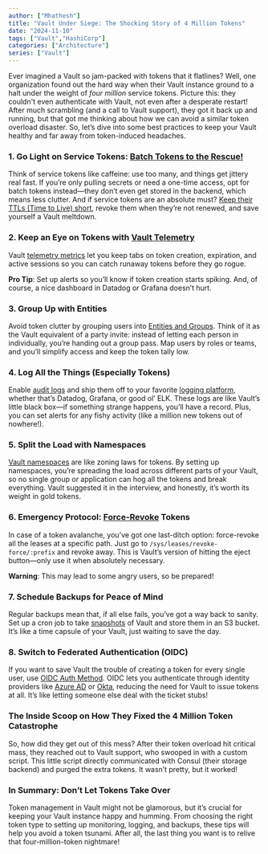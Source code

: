```yaml
---
author: ["Mhathesh"]
title: "Vault Under Siege: The Shocking Story of 4 Million Tokens"
date: "2024-11-10"
tags: ["Vault","HashiCorp"]
categories: ["Architecture"]
series: ["Vault"]
---
```


Ever imagined a Vault so jam-packed with tokens that it flatlines? Well, one organization found out the hard way when their Vault instance ground to a halt under the weight of _four million_ service tokens. Picture this: they couldn't even authenticate with Vault, not even after a desperate restart! After much scrambling (and a call to Vault support), they got it back up and running, but that got me thinking about how we can avoid a similar token overload disaster. So, let’s dive into some best practices to keep your Vault healthy and far away from token-induced headaches.

### 1. Go Light on Service Tokens: [Batch Tokens to the Rescue!](https://developer.hashicorp.com/vault/tutorials/tokens/batch-tokens)

Think of service tokens like caffeine: use too many, and things get jittery real fast. If you’re only pulling secrets or need a one-time access, opt for batch tokens instead—they don’t even get stored in the backend, which means less clutter. And if service tokens are an absolute must? [Keep their TTLs (Time to Live) short](https://developer.hashicorp.com/vault/tutorials/tokens/token-management), revoke them when they’re not renewed, and save yourself a Vault meltdown.

### 2. Keep an Eye on Tokens with [Vault Telemetry](https://developer.hashicorp.com/vault/docs/internals/telemetry/enable-telemetry)

Vault [telemetry metrics](https://www.hashicorp.com/blog/hashicorp-vault-observability-monitoring-vault-at-scale) let you keep tabs on token creation, expiration, and active sessions so you can catch runaway tokens before they go rogue.

**Pro Tip**: Set up alerts so you’ll know if token creation starts spiking. And, of course, a nice dashboard in Datadog or Grafana doesn’t hurt.

### 3. Group Up with Entities

Avoid token clutter by grouping users into [Entities and Groups](https://developer.hashicorp.com/vault/tutorials/auth-methods/identity). Think of it as the Vault equivalent of a party invite: instead of letting each person in individually, you’re handing out a group pass. Map users by roles or teams, and you’ll simplify access and keep the token tally low.

### 4. Log All the Things (Especially Tokens)

Enable [audit logs](https://developer.hashicorp.com/vault/docs/audit) and ship them off to your favorite [logging platform](https://developer.hashicorp.com/vault/tutorials/monitoring/monitor-telemetry-audit-splunk), whether that’s Datadog, Grafana, or good ol’ ELK. These logs are like Vault’s little black box—if something strange happens, you’ll have a record. Plus, you can set alerts for any fishy activity (like a million new tokens out of nowhere!).

### 5. Split the Load with Namespaces

[Vault namespaces](https://developer.hashicorp.com/vault/tutorials/enterprise/namespaces) are like zoning laws for tokens. By setting up namespaces, you’re spreading the load across different parts of your Vault, so no single group or application can hog all the tokens and break everything. Vault suggested it in the interview, and honestly, it’s worth its weight in gold tokens.

### 6. Emergency Protocol: [Force-Revoke](https://developer.hashicorp.com/vault/api-docs/system/leases) Tokens

In case of a token avalanche, you’ve got one last-ditch option: force-revoke all the leases at a specific path. Just go to `/sys/leases/revoke-force/:prefix` and revoke away. This is Vault’s version of hitting the eject button—only use it when absolutely necessary.

**Warning**: This may lead to some angry users, so be prepared!

### 7. Schedule Backups for Peace of Mind

Regular backups mean that, if all else fails, you’ve got a way back to sanity. Set up a cron job to take [snapshots](https://developer.hashicorp.com/vault/tutorials/standard-procedures/sop-backup) of Vault and store them in an S3 bucket. It’s like a time capsule of your Vault, just waiting to save the day.

### 8. Switch to Federated Authentication (OIDC)

If you want to save Vault the trouble of creating a token for every single user, use [OIDC Auth Method](https://developer.hashicorp.com/vault/docs/auth/jwt). OIDC lets you authenticate through identity providers like [Azure AD](https://developer.hashicorp.com/vault/tutorials/auth-methods/oidc-auth-azure) or [Okta](https://developer.hashicorp.com/vault/tutorials/auth-methods/vault-oidc-okta), reducing the need for Vault to issue tokens at all. It’s like letting someone else deal with the ticket stubs!

### The Inside Scoop on How They Fixed the 4 Million Token Catastrophe

So, how did they get out of this mess? After their token overload hit critical mass, they reached out to Vault support, who swooped in with a custom script. This little script directly communicated with Consul (their storage backend) and purged the extra tokens. It wasn’t pretty, but it worked!

### In Summary: Don’t Let Tokens Take Over

Token management in Vault might not be glamorous, but it’s crucial for keeping your Vault instance happy and humming. From choosing the right token type to setting up monitoring, logging, and backups, these tips will help you avoid a token tsunami. After all, the last thing you want is to relive that four-million-token nightmare!